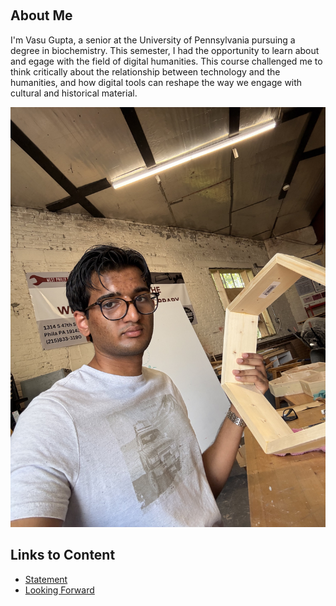 ‎ ‎ ‎ ‎ ‎ ‎ ‎ ‎ ‎ ‎   
## About Me
I'm Vasu Gupta, a senior at the University of Pennsylvania pursuing a degree in biochemistry. This semester, I had the opportunity to learn about and egage with the field of digital humanities. This course challenged me to think critically about the relationship between technology and the humanities, and how digital tools can reshape the way we engage with cultural and historical material. 

![Image of myself at West Philly Tool Library](tool_lib.jpeg) 

## Links to Content 

* [Statement](Statement.md)
* [Looking Forward](Looking_Forward.md)
